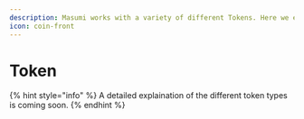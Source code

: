 ```yaml
---
description: Masumi works with a variety of different Tokens. Here we explain each of them.
icon: coin-front
---
```


# Token

{% hint style="info" %}
A detailed explaination of the different token types is coming soon.
{% endhint %}
